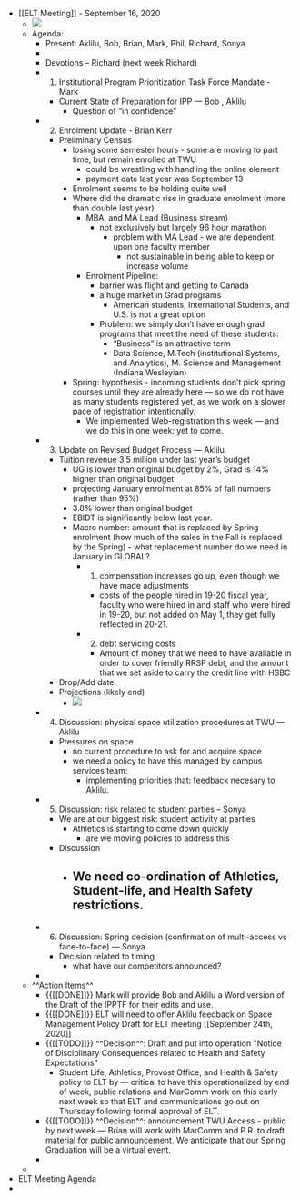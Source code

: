 - [[ELT Meeting]] - September 16, 2020
    - ![](https://firebasestorage.googleapis.com/v0/b/firescript-577a2.appspot.com/o/imgs%2Fapp%2Fchurchdogmatics%2FHeh4wfNn1Y.png?alt=media&token=00384a40-379a-4ee1-b58d-29f05ae8ce35)
    - Agenda:
        - Present: Aklilu, Bob, Brian, Mark, Phil, Richard, Sonya
        - 
        - Devotions – Richard (next week Richard)
        - 1. Institutional Program Prioritization Task Force Mandate - Mark
            - Current State of Preparation for IPP — Bob , Aklilu
                - Question of “in confidence"
        - 2. Enrolment Update - Brian Kerr
            - Preliminary Census
                - losing some semester hours - some are moving to part time, but remain enrolled at TWU
                    - could be wrestling with handling the online element
                    - payment date last year was September 13
                - Enrolment seems to be holding quite well
                - Where did the dramatic rise in graduate enrolment (more than double last year)
                    - MBA, and MA Lead (Business stream)
                        - not exclusively but largely 96 hour marathon
                            - problem with MA Lead - we are dependent upon one faculty member
                                - not sustainable in being able to keep or increase volume
                    - Enrolment Pipeline:
                        - barrier was flight and getting to Canada
                        - a huge market in Grad programs
                            - American students, International Students, and U.S. is not a great option
                        - Problem: we simply don’t have enough grad programs that meet the need of these students:
                            - “Business” is an attractive term
                            - Data Science, M.Tech (institutional Systems, and Analytics), M. Science and Management (Indiana Wesleyian)
                - Spring: hypothesis - incoming students don’t pick spring courses until they are already here — so we do not have as many students registered yet, as we work on a slower pace of registration intentionally.
                    - We implemented Web-registration this week — and we do this in one week: yet to come.
        - 3. Update on Revised Budget Process — Aklilu
            - Tuition revenue 3.5 million under last year’s budget
                - UG is lower than original budget by 2%, Grad is 14% higher than original budget
                - projecting January enrolment at 85% of fall numbers (rather than 95%)
                - 3.8% lower than original budget
                - EBIDT is significantly below last year. 
                - Macro number: amount that is replaced by Spring enrolment (how much of the sales in the Fall is replaced by the Spring) - what replacement number do we need in January in GLOBAL?
                    - 1. compensation increases go up, even though we have made adjustments
                        - costs of the people hired in 19-20 fiscal year, faculty who were hired in and staff who were hired in 19-20, but not added on May 1, they get fully reflected in 20-21.
                    - 2. debt servicing costs
                        - Amount of money that we need to have available in order to cover friendly RRSP debt, and the amount that we set aside to carry the credit line with HSBC
            - Drop/Add date: 
            - Projections (likely end)
                - ![](https://firebasestorage.googleapis.com/v0/b/firescript-577a2.appspot.com/o/imgs%2Fapp%2Fchurchdogmatics%2Fnlo8Z79NBh.png?alt=media&token=ca276a44-47c9-4f12-bcab-2ad15bd69274)
        - 4. Discussion: physical space utilization procedures at TWU — Aklilu
            - Pressures on space
                - no current procedure to ask for and acquire space
                - we need a policy to have this managed by campus services team:
                    - implementing priorities that: feedback necesary to Aklilu.
        - 5. Discussion: risk related to student parties – Sonya
            - We are at our biggest risk: student activity at parties
                - Athletics is starting to come down quickly
                    - are we moving policies to address this
            - Discussion
                - We need co-ordination of Athletics, Student-life, and Health Safety restrictions.
                    - 
        - 6. Discussion: Spring decision (confirmation of multi-access vs face-to-face) — Sonya
            - Decision related to timing
                - what have our competitors announced?
        - 
    - ^^Action Items^^ 
        - {{[[DONE]]}} Mark will provide Bob and Aklilu a Word version of the Draft of the IPPTF for their edits and use.
        - {{[[DONE]]}} ELT will need to offer Aklilu feedback on Space Management Policy Draft for ELT meeting [[September 24th, 2020]]
        - {{[[TODO]]}} ^^Decision^^: Draft and put into operation "Notice of Disciplinary Consequences related to Health and Safety Expectations”
            - Student Life, Athletics, Provost Office, and Health & Safety policy to ELT by — critical to have this operationalized by end of week, public relations and MarComm work on this early next week so that ELT and communications go out on Thursday following formal approval of ELT. 
        - {{[[TODO]]}} ^^Decision^^: announcement TWU Access - public by next week — Brian will work with MarComm and P.R. to draft material for public announcement. We anticipate that our Spring Graduation will be a virtual event. 
        - 
    - 
- ELT Meeting Agenda
- 
